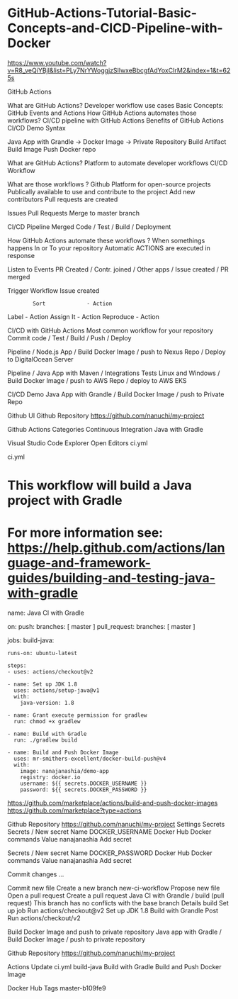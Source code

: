 # GitHub-Actions-Tutorial-Basic-Concepts-and-CICD-Pipeline-with-Docker

https://www.youtube.com/watch?v=R8_veQiYBjI&list=PLy7NrYWoggjzSIlwxeBbcgfAdYoxCIrM2&index=1&t=625s 

GitHub Actions 

What are GitHub Actions?
Developer workflow use cases
Basic Concepts: GitHub Events and Actions 
How GitHub Actions automates those workflows?
CI/CD pipeline with GitHub Actions 
Benefits of GitHub Actions CI/CD
Demo
Syntax

Java App  with Grandle    ->   Docker Image   ->  Private Repository 
Build Artifact                            Build Image            Push Docker repo

What are GitHub Actions?
Platform to automate developer workflows
CI/CD Workflow 

What are those workflows ?
Github 
Platform for open-source projects
Publically available to use and contribute to the project 
Add new contributors
Pull requests are created 

Issues
Pull Requests
Merge to master branch 

CI/CD Pipeline 
Merged Code / Test / Build / Deployment 

How GitHub Actions automate these workflows ?
When somethings happens In or To your repository 
Automatic ACTIONS are executed in response 

Listen to Events 
PR Created / Contr. joined / Other apps / Issue created / PR merged 

Trigger Workflow 
Issue created

            Sort             - Action
Label            - Action
Assign It       - Action 
Reproduce   - Action 

CI/CD with GitHub Actions 
Most common workflow for your repository 
Commit code / Test / Build / Push / Deploy 

Pipeline / Node.js App / Build Docker Image / push to Nexus Repo / Deploy to DigitalOcean Server 

Pipeline / Java App with Maven / Integrations Tests Linux and Windows / Build Docker Image / push to AWS Repo / deploy to AWS EKS 

CI/CD Demo
Java App with Grandle / Build Docker Image / push to Private Repo

Github UI
Github Repository 
https://github.com/nanuchi/my-project 

Github Actions 
Categories 
Continuous Integration 
Java with Gradle

Visual Studio Code
Explorer
Open Editors 
ci.yml 

ci.yml
# This workflow will build a Java project with Gradle
# For more information see: https://help.github.com/actions/language-and-framework-guides/building-and-testing-java-with-gradle

name: Java CI with Gradle

on:
  push:
    branches: [ master ]
  pull_request:
    branches: [ master ]

jobs:
  build-java:

    runs-on: ubuntu-latest
    
    steps:
    - uses: actions/checkout@v2

    - name: Set up JDK 1.8
      uses: actions/setup-java@v1
      with:
        java-version: 1.8

    - name: Grant execute permission for gradlew
      run: chmod +x gradlew

    - name: Build with Gradle
      run: ./gradlew build

    - name: Build and Push Docker Image
      uses: mr-smithers-excellent/docker-build-push@v4
      with:
        image: nanajanashia/demo-app
        registry: docker.io
        username: ${{ secrets.DOCKER_USERNAME }}
        password: ${{ secrets.DOCKER_PASSWORD }}

https://github.com/marketplace/actions/build-and-push-docker-images 
https://github.com/marketplace?type=actions 
         
Github Repository 
https://github.com/nanuchi/my-project 
Settings 
Secrets
Secrets / New secret 
Name
DOCKER_USERNAME
Docker Hub
Docker commands
	Value
nanajanashia
Add secret

Secrets / New secret 
Name
DOCKER_PASSWORD
Docker Hub
Docker commands
	Value
nanajanashia
Add secret

Commit changes …

Commit new file
Create a new branch
new-ci-workflow
Propose new file
Open a pull request
Create a pull request
Java CI with Grandle / build (pull request)
This branch has no conflicts with the base branch
Details 
build
Set up job 
Run actions/checkout@v2
Set up JDK 1.8
Build with Grandle
Post Run actions/checkout/v2

Build Docker Image and push to private repository 
Java app with Gradle / Build Docker Image / push to private repository 

Github Repository 
https://github.com/nanuchi/my-project 

Actions
Update ci.yml
build-java
Build with Gradle
Build and Push Docker Image

Docker Hub
Tags
master-b109fe9







